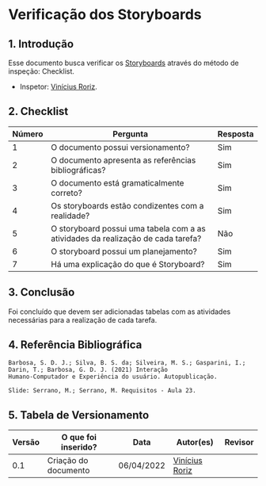 # Verificação dos Storyboards

## 1. Introdução

Esse documento busca verificar os [Storyboards](./design-avaliacao-desenvolvimento/nivel-1/storyboard.md) através do método de inspeção: Checklist. 
- Inspetor: [Vinícius Roriz](https://github.com/viniciusroriz).

## 2. Checklist

Número | Pergunta | Resposta
---    |   ---    |    ---
1| O documento possui versionamento?| Sim
2| O documento apresenta as referências bibliográficas?| Sim
3| O documento está gramaticalmente correto?| Sim
4| Os storyboards estão condizentes com a realidade?| Sim
5| O storyboard possui uma tabela com a as atividades da realização de cada tarefa?| Não
6| O storyboard possui um planejamento?| Sim
7| Há uma explicação do que é Storyboard?| Sim

## 3. Conclusão

Foi concluído que devem ser adicionadas tabelas com as atividades necessárias para a realização de cada tarefa.

## 4. Referência Bibliográfica
    Barbosa, S. D. J.; Silva, B. S. da; Silveira, M. S.; Gasparini, I.; Darin, T.; Barbosa, G. D. J. (2021) Interação
    Humano-Computador e Experiência do usuário. Autopublicação.

    Slide: Serrano, M.; Serrano, M. Requisitos - Aula 23.

## 5. Tabela de Versionamento
Versão |  O que foi inserido? | Data | Autor(es)| Revisor |
---- |----- | ---- | ---- | ---- |
0.1| Criação do documento | 06/04/2022| [Vinícius Roriz](https://github.com/viniciusroriz) | []() |